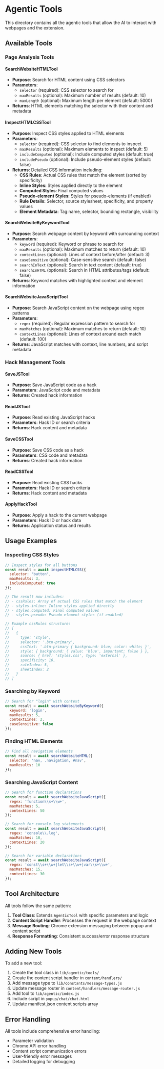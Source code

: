 # Agentic Tools

This directory contains all the agentic tools that allow the AI to interact with webpages and the extension.

## Available Tools

### Page Analysis Tools

#### SearchWebsiteHTMLTool
- **Purpose**: Search for HTML content using CSS selectors
- **Parameters**: 
  - `selector` (required): CSS selector to search for
  - `maxResults` (optional): Maximum number of results (default: 10)
  - `maxLength` (optional): Maximum length per element (default: 5000)
- **Returns**: HTML elements matching the selector with their content and metadata

#### InspectHTMLCSSTool
- **Purpose**: Inspect CSS styles applied to HTML elements
- **Parameters**:
  - `selector` (required): CSS selector to find elements to inspect
  - `maxResults` (optional): Maximum elements to inspect (default: 5)
  - `includeComputed` (optional): Include computed styles (default: true)
  - `includePseudo` (optional): Include pseudo-element styles (default: false)
- **Returns**: Detailed CSS information including:
  - **CSS Rules**: Actual CSS rules that match the element (sorted by specificity)
  - **Inline Styles**: Styles applied directly to the element
  - **Computed Styles**: Final computed values
  - **Pseudo-element Styles**: Styles for pseudo-elements (if enabled)
  - **Rule Details**: Selector, source stylesheet, specificity, and property values
  - **Element Metadata**: Tag name, selector, bounding rectangle, visibility

#### SearchWebsiteByKeywordTool
- **Purpose**: Search webpage content by keyword with surrounding context
- **Parameters**:
  - `keyword` (required): Keyword or phrase to search for
  - `maxResults` (optional): Maximum matches to return (default: 10)
  - `contextLines` (optional): Lines of context before/after (default: 3)
  - `caseSensitive` (optional): Case-sensitive search (default: false)
  - `searchInText` (optional): Search in text content (default: true)
  - `searchInHTML` (optional): Search in HTML attributes/tags (default: false)
- **Returns**: Keyword matches with highlighted context and element information

#### SearchWebsiteJavaScriptTool
- **Purpose**: Search JavaScript content on the webpage using regex patterns
- **Parameters**:
  - `regex` (required): Regular expression pattern to search for
  - `maxMatches` (optional): Maximum matches to return (default: 10)
  - `contextLines` (optional): Lines of context around each match (default: 100)
- **Returns**: JavaScript matches with context, line numbers, and script metadata

### Hack Management Tools

#### SaveJSTool
- **Purpose**: Save JavaScript code as a hack
- **Parameters**: JavaScript code and metadata
- **Returns**: Created hack information

#### ReadJSTool
- **Purpose**: Read existing JavaScript hacks
- **Parameters**: Hack ID or search criteria
- **Returns**: Hack content and metadata

#### SaveCSSTool
- **Purpose**: Save CSS code as a hack
- **Parameters**: CSS code and metadata
- **Returns**: Created hack information

#### ReadCSSTool
- **Purpose**: Read existing CSS hacks
- **Parameters**: Hack ID or search criteria
- **Returns**: Hack content and metadata

#### ApplyHackTool
- **Purpose**: Apply a hack to the current webpage
- **Parameters**: Hack ID or hack data
- **Returns**: Application status and results

## Usage Examples

### Inspecting CSS Styles
```javascript
// Inspect styles for all buttons
const result = await inspectHTMLCSS({
  selector: 'button',
  maxResults: 3,
  includeComputed: true
});

// The result now includes:
// - cssRules: Array of actual CSS rules that match the element
// - styles.inline: Inline styles applied directly
// - styles.computed: Final computed values
// - styles.pseudo: Pseudo-element styles (if enabled)

// Example cssRules structure:
// [
//   {
//     type: 'style',
//     selector: '.btn-primary',
//     cssText: '.btn-primary { background: blue; color: white; }',
//     style: { background: { value: 'blue', important: false } },
//     source: { href: 'styles.css', type: 'external' },
//     specificity: 10,
//     ruleIndex: 5,
//     sheetIndex: 2
//   }
// ]
```

### Searching by Keyword
```javascript
// Search for "login" with context
const result = await searchWebsiteByKeyword({
  keyword: 'login',
  maxResults: 5,
  contextLines: 2,
  caseSensitive: false
});
```

### Finding HTML Elements
```javascript
// Find all navigation elements
const result = await searchWebsiteHTML({
  selector: 'nav, .navigation, #nav',
  maxResults: 10
});
```

### Searching JavaScript Content
```javascript
// Search for function declarations
const result = await searchWebsiteJavaScript({
  regex: 'function\\s+\\w+',
  maxMatches: 5,
  contextLines: 50
});

// Search for console.log statements
const result = await searchWebsiteJavaScript({
  regex: 'console\\.log',
  maxMatches: 10,
  contextLines: 20
});

// Search for variable declarations
const result = await searchWebsiteJavaScript({
  regex: 'const\\s+\\w+|let\\s+\\w+|var\\s+\\w+',
  maxMatches: 15,
  contextLines: 30
});
```

## Tool Architecture

All tools follow the same pattern:
1. **Tool Class**: Extends `AgenticTool` with specific parameters and logic
2. **Content Script Handler**: Processes the request in the webpage context
3. **Message Routing**: Chrome extension messaging between popup and content script
4. **Response Formatting**: Consistent success/error response structure

## Adding New Tools

To add a new tool:

1. Create the tool class in `lib/agentic/tools/`
2. Create the content script handler in `content/handlers/`
3. Add message type to `lib/constants/message-types.js`
4. Update message router in `content/handlers/message-router.js`
5. Add tool to `lib/agentic/index.js`
6. Include script in `popup/chat/chat.html`
7. Update manifest.json content scripts array

## Error Handling

All tools include comprehensive error handling:
- Parameter validation
- Chrome API error handling
- Content script communication errors
- User-friendly error messages
- Detailed logging for debugging 